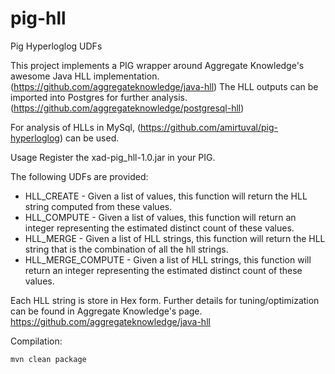 # pig-hll
Pig Hyperloglog UDFs

This project implements a PIG wrapper around Aggregate Knowledge's awesome Java HLL implementation. (https://github.com/aggregateknowledge/java-hll)
The HLL outputs can be imported into Postgres for further analysis. (https://github.com/aggregateknowledge/postgresql-hll)

For analysis of HLLs in MySql, (https://github.com/amirtuval/pig-hyperloglog) can be used.

Usage
Register the xad-pig_hll-1.0.jar in your PIG.

The following UDFs are provided:

* HLL_CREATE - Given a list of values, this function will return the HLL string computed from these values.
* HLL_COMPUTE - Given a list of values, this function will return an integer representing the estimated distinct count of these values.
* HLL_MERGE - Given a list of HLL strings, this function will return the HLL string that is the combination of all the hll strings.
* HLL_MERGE_COMPUTE - Given a list of HLL strings, this function will return an integer representing the estimated distinct count of these values.

Each HLL string is store in Hex form. Further details for tuning/optimization can be found in Aggregate Knowledge's page.
https://github.com/aggregateknowledge/java-hll

Compilation:
```
mvn clean package
```





